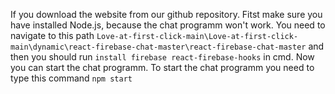 If you download the website from our github repository. Fitst make sure you have installed Node.js, because the chat programm won't work. You need to navigate to this path `Love-at-first-click-main\Love-at-first-click-main\dynamic\react-firebase-chat-master\react-firebase-chat-master` and then you should run `install firebase react-firebase-hooks` in cmd. Now you can start the chat programm. To start the chat programm you need to type this command `npm start`

